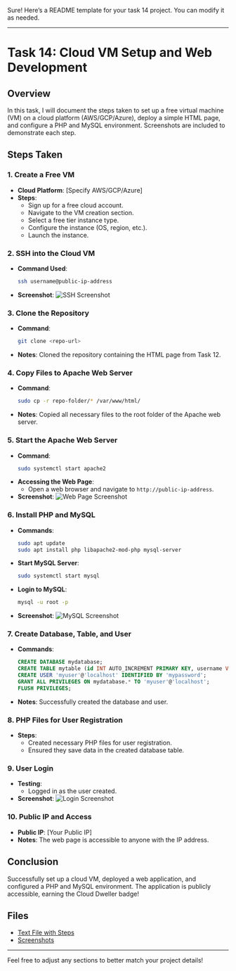 Sure! Here’s a README template for your task 14 project. You can modify it as needed.

---

# Task 14: Cloud VM Setup and Web Development

## Overview
In this task, I will document the steps taken to set up a free virtual machine (VM) on a cloud platform (AWS/GCP/Azure), deploy a simple HTML page, and configure a PHP and MySQL environment. Screenshots are included to demonstrate each step.

## Steps Taken

### 1. Create a Free VM
- **Cloud Platform**: [Specify AWS/GCP/Azure]
- **Steps**:
  - Sign up for a free cloud account.
  - Navigate to the VM creation section.
  - Select a free tier instance type.
  - Configure the instance (OS, region, etc.).
  - Launch the instance.

### 2. SSH into the Cloud VM
- **Command Used**:
  ```bash
  ssh username@public-ip-address
  ```
- **Screenshot**: ![SSH Screenshot](path/to/your/ssh_screenshot.png)

### 3. Clone the Repository
- **Command**:
  ```bash
  git clone <repo-url>
  ```
- **Notes**: Cloned the repository containing the HTML page from Task 12.

### 4. Copy Files to Apache Web Server
- **Command**:
  ```bash
  sudo cp -r repo-folder/* /var/www/html/
  ```
- **Notes**: Copied all necessary files to the root folder of the Apache web server.

### 5. Start the Apache Web Server
- **Command**:
  ```bash
  sudo systemctl start apache2
  ```
- **Accessing the Web Page**:
  - Open a web browser and navigate to `http://public-ip-address`.
- **Screenshot**: ![Web Page Screenshot](path/to/your/web_page_screenshot.png)

### 6. Install PHP and MySQL
- **Commands**:
  ```bash
  sudo apt update
  sudo apt install php libapache2-mod-php mysql-server
  ```
- **Start MySQL Server**:
  ```bash
  sudo systemctl start mysql
  ```
- **Login to MySQL**:
  ```bash
  mysql -u root -p
  ```
- **Screenshot**: ![MySQL Screenshot](path/to/your/mysql_screenshot.png)

### 7. Create Database, Table, and User
- **Commands**:
  ```sql
  CREATE DATABASE mydatabase;
  CREATE TABLE mytable (id INT AUTO_INCREMENT PRIMARY KEY, username VARCHAR(255), password VARCHAR(255));
  CREATE USER 'myuser'@'localhost' IDENTIFIED BY 'mypassword';
  GRANT ALL PRIVILEGES ON mydatabase.* TO 'myuser'@'localhost';
  FLUSH PRIVILEGES;
  ```
- **Notes**: Successfully created the database and user.

### 8. PHP Files for User Registration
- **Steps**:
  - Created necessary PHP files for user registration.
  - Ensured they save data in the created database table.

### 9. User Login
- **Testing**:
  - Logged in as the user created.
- **Screenshot**: ![Login Screenshot](path/to/your/login_screenshot.png)

### 10. Public IP and Access
- **Public IP**: [Your Public IP]
- **Notes**: The web page is accessible to anyone with the IP address.

## Conclusion
Successfully set up a cloud VM, deployed a web application, and configured a PHP and MySQL environment. The application is publicly accessible, earning the Cloud Dweller badge!

## Files
- [Text File with Steps](path/to/your/steps.txt)
- [Screenshots](path/to/your/screenshots/)

---

Feel free to adjust any sections to better match your project details!
